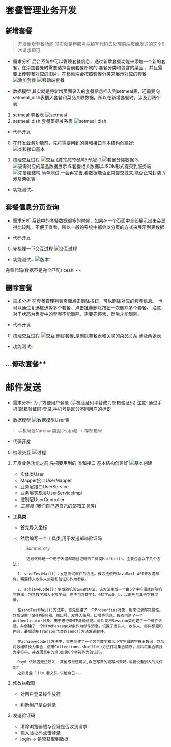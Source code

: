 # 套餐管理业务开发

## 新增套餐

> 开发新增套餐功能,其实就是再服务端编写代码去处理前端页面发送的这个6次请求即可

- 需求分析
后台系统中可以管理套餐信息，通过新增套餐功能来添加一个新的套餐，在添加套餐时需要选择当前套餐所属的 套餐分类和包含的菜品 ，并且需要上传套餐对应的图片，在移动端会按照套餐分类来展示对应的套餐
![添加套餐](2592691-20220516192231682-909402639.png)
![移动端套餐](2592691-20220516192236538-1967986380.png)

- 数据模型
其实就是将新增页面录入的套餐信息插入到setmeal表，还需要向setmeal_dish表插入套餐和菜品关联数据。所以在新增套餐时，涉及到两个表:
1. setmeal 套餐表
![setmeal](2592691-20220516192245017-1548500486.png)
2. setmeal_dish  套餐菜品关系表
![setmeal_dish](2592691-20220516192250926-1044734827.png)

- 代码开发
0. 在开发业务功能前，先将需要用到的类和接口基本结构创建好:
![类和接口基本](image.png)

1. 梳理交互过程
![交互](image-1.png)
(*要完成的是第3开始*)
    1.![套餐分类数据](2592691-20220516192259898-1583400342.png)
    3.![查询对应的菜品数据展示](2592691-20220516192312048-246202234.png)
    6.套餐相关数据以JSON形式提交到服务端
![先搭建结构,简单测试,一会再完善,看数据能否正常提交过来,能否正常封装](image-2.png)
//涉及两张表

- 功能测试~


## 套餐信息分页查询

- 需求分析
系统中的套餐数据很多的时候，如果在一个页面中全部展示出来会显得比较乱，不便于查看，所以一般的系统中都会以分页的方式来展示列表数据

- 代码开发
0.  先梳理一下交互过程
 ![交互过程](image-3.png)

- 功能测试~
![版本1](image-4.png)

完善代码(数据不是完全匹配) ceshi ~~


## 删除套餐

- 需求分析
在套餐管理列表页面点击删除按钮，可以删除对应的套餐信息。
也可以通过复选框选择多个套餐，点击批量删除按钮一次删除多个套餐。
注意，对于状态为售卖中的套餐不能删除，需要先停售，然后才能删除。

- 代码开发
0. 梳理交互过程
![交互](image-5.png)
删除套餐,是删除套餐表和关联的菜品关系,涉及两张表

- 功能测试~


## ...修改套餐**



# 邮件发送

- 需求分析:
为了方便用户登录 (手机验证码平替成为邮箱验证码)
注意: 通过手机(邮箱验证码)登录,手机号是区分不同用户的标识

- 数据模型
![数据模型User表](image-6.png)
> 手机号是Varchar类型(不用动) -> 存邮箱号

- 代码开发
0. 梳理交互
![过程](image-7.png)

1. 开发业务功能之前,先把要用到的 类和接口 基本结构创建好
![基本创建](image-8.png)  

    - 实体类User
    - Mapper接口UserMapper
    - 业务层接口UserService
    - 业务层实现类UserServiceImpl
    - 控制层UserController
    - *工具类*    (我们自己造自己的邮箱工具类)

- **工具类**
    - 首先导入坐标

    - 然后编写一个工具类,用于发送邮箱验证码

    > *Summerary*

            这段代码是一个用于发送邮箱验证码的工具类MailUtils。主要包含以下几个方法：

        1. sendTestMail()：发送测试邮件的方法。该方法使用JavaMail API来发送邮件，需要传入收件人邮箱和验证码作为参数。

        2. achieveCode()：生成随机验证码的方法。该方法生成一个由6个字符组成的随机字符串，包含数字和大小写字母，但不包含数字1、0和字母O、L，以避免与其他字符混淆。

        在sendTestMail()方法中，首先创建了一个Properties对象，用来记录邮箱属性。然后设置了SMTP服务器、端口号、发件人账号、口令等信息。接着创建了一个Authenticator对象，用于进行SMTP身份验证。最后使用Session类创建了一个邮件会话，并创建了一个MimeMessage对象作为邮件消息。设置了发件人、收件人、邮件标题和内容，最后调用Transport类的send()方法发送邮件。

        在achieveCode()方法中，首先创建了一个包含数字和大小写字母的字符串数组，然后将数组转换为集合，使用Collections.shuffle()方法打乱集合顺序，最后将集合转换为字符串，并返回其中的第3到第8个字符作为验证码。

        Day6 依赖包无法导入~~其他感觉还可以,自己写真的能写出来吗.或者说看别人的文件呢?
        之后复盘 like 看文件-讲给自己~~~


2. 修改拦截器
    - 对用户登录操作放行

    - 判断用户是否登录

3. 发送验证码
    - 清除浏览器缓存验证是否收到请求
    - 输入验证码点击登录
    - login -> 是否获取到数据